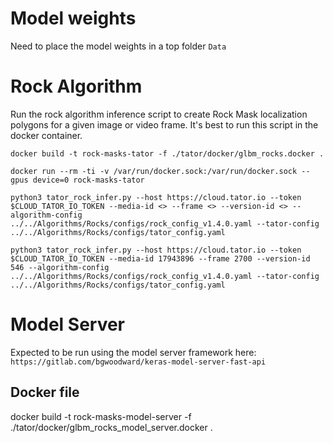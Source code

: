 # Model weights
Need to place the model weights in a top folder `Data`

# Rock Algorithm
Run the rock algorithm inference script to create Rock Mask localization polygons for a given image or video frame. It's best to run this script in the docker container.

```
docker build -t rock-masks-tator -f ./tator/docker/glbm_rocks.docker .

docker run --rm -ti -v /var/run/docker.sock:/var/run/docker.sock --gpus device=0 rock-masks-tator

python3 tator_rock_infer.py --host https://cloud.tator.io --token $CLOUD_TATOR_IO_TOKEN --media-id <> --frame <> --version-id <> --algorithm-config ../../Algorithms/Rocks/configs/rock_config_v1.4.0.yaml --tator-config ../../Algorithms/Rocks/configs/tator_config.yaml

python3 tator_rock_infer.py --host https://cloud.tator.io --token $CLOUD_TATOR_IO_TOKEN --media-id 17943896 --frame 2700 --version-id 546 --algorithm-config ../../Algorithms/Rocks/configs/rock_config_v1.4.0.yaml --tator-config ../../Algorithms/Rocks/configs/tator_config.yaml
```

# Model Server
Expected to be run using the model server framework here: `https://gitlab.com/bgwoodward/keras-model-server-fast-api`

## Docker file
docker build -t rock-masks-model-server -f ./tator/docker/glbm_rocks_model_server.docker .
